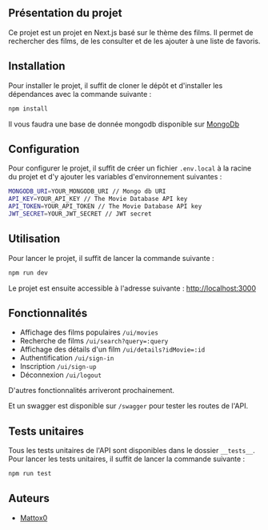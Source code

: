 ## Présentation du projet

Ce projet est un projet en Next.js basé sur le thème des films. Il permet de rechercher des films, de les consulter et de les ajouter à une liste de favoris.

## Installation

Pour installer le projet, il suffit de cloner le dépôt et d'installer les dépendances avec la commande suivante :

```bash
npm install
```

Il vous faudra une base de donnée mongodb disponible sur [MongoDb](https://www.mongodb.com/fr-fr)

## Configuration

Pour configurer le projet, il suffit de créer un fichier `.env.local` à la racine du projet et d'y ajouter les variables d'environnement suivantes :


```bash
MONGODB_URI=YOUR_MONGODB_URI // Mongo db URI
API_KEY=YOUR_API_KEY // The Movie Database API key
API_TOKEN=YOUR_API_TOKEN // The Movie Database API key
JWT_SECRET=YOUR_JWT_SECRET // JWT secret
```

## Utilisation

Pour lancer le projet, il suffit de lancer la commande suivante :

```bash
npm run dev
```

Le projet est ensuite accessible à l'adresse suivante : [http://localhost:3000](http://localhost:3000)

## Fonctionnalités

- Affichage des films populaires `/ui/movies`
- Recherche de films `/ui/search?query=:query`
- Affichage des détails d'un film `/ui/details?idMovie=:id`
- Authentification `/ui/sign-in` 
- Inscription `/ui/sign-up`
- Déconnexion `/ui/logout`

D'autres fonctionnalités arriveront prochainement.

Et un swagger est disponible sur `/swagger` pour tester les routes de l'API.

## Tests unitaires

Tous les tests unitaires de l'API sont disponibles dans le dossier `__tests__`.
Pour lancer les tests unitaires, il suffit de lancer la commande suivante :

```bash
npm run test
```

## Auteurs

- [Mattox0](https://github.com/Mattox0)